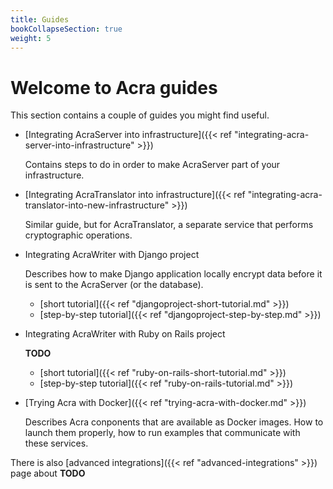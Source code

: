 ```yaml
---
title: Guides
bookCollapseSection: true
weight: 5
---
```


# Welcome to Acra guides

This section contains a couple of guides you might find useful.

* [Integrating AcraServer into infrastructure]({{< ref "integrating-acra-server-into-infrastructure" >}})

  Contains steps to do in order to make AcraServer part of your infrastructure.

* [Integrating AcraTranslator into infrastructure]({{< ref "integrating-acra-translator-into-new-infrastructure" >}})

  Similar guide, but for AcraTranslator, a separate service that performs cryptographic operations.

* Integrating AcraWriter with Django project

  Describes how to make Django application locally encrypt data before it is sent to the AcraServer (or the database).

  * [short tutorial]({{< ref "djangoproject-short-tutorial.md" >}})
  * [step-by-step tutorial]({{< ref "djangoproject-step-by-step.md" >}})

* Integrating AcraWriter with Ruby on Rails project

  **TODO**

  * [short tutorial]({{< ref "ruby-on-rails-short-tutorial.md" >}})
  * [step-by-step tutorial]({{< ref "ruby-on-rails-tutorial.md" >}})

* [Trying Acra with Docker]({{< ref "trying-acra-with-docker.md" >}})

  Describes Acra conponents that are available as Docker images.
  How to launch them properly, how to run examples that communicate with these services.

There is also [advanced integrations]({{< ref "advanced-integrations" >}}) page
about **TODO**
